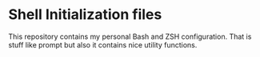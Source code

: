 # Shell Initialization files

This repository contains my personal Bash and ZSH configuration. That is stuff
like prompt but also it contains nice utility functions.

